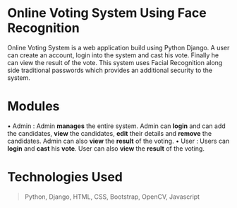 # Online Voting System Using Face Recognition
Online Voting System is a web application build using Python Django.
A user can create an account, login into the system and cast his vote. Finally he can view the result of the vote.
This system uses Facial Recognition along side traditional passwords which provides an additional security to the system.

# Modules
• Admin : Admin **manages** the entire system.
    Admin can **login** and can add the candidates, **view** the candidates, **edit** their details and **remove** the candidates.
    Admin can also **view** the **result** of the voting.
• User : Users can **login** and **cast** his **vote**. User can also **view** the **result** of the voting.

# Technologies Used
> Python, Django, HTML, CSS, Bootstrap, OpenCV, Javascript

